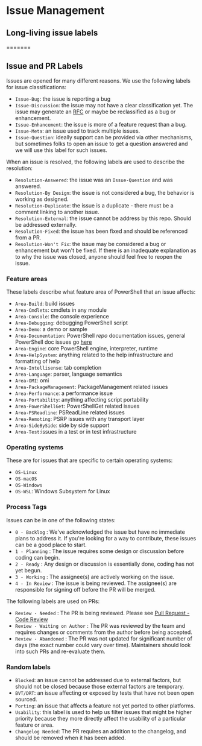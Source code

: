 # Issue Management

## Long-living issue labels
=======
## Issue and PR Labels

Issues are opened for many different reasons.
We use the following labels for issue classifications:

* `Issue-Bug`: the issue is reporting a bug
* `Issue-Discussion`: the issue may not have a clear classification yet.
  The issue may generate an [RFC][ln-rfc] or maybe be reclassified as a bug or enhancement.
* `Issue-Enhancement`: the issue is more of a feature request than a bug.
* `Issue-Meta`: an issue used to track multiple issues.
* `Issue-Question`: ideally support can be provided via other mechanisms,
  but sometimes folks to open an issue to get a question answered and we will use this label for such issues.

[ln-rfc]: https://github.com/PowerShell/PowerShell-RFC

When an issue is resolved, the following labels are used to describe the resolution:

* `Resolution-Answered`: the issue was an `Issue-Question` and was answered.
* `Resolution-By Design`: the issue is not considered a bug, the behavior is working as designed.
* `Resolution-Duplicate`: the issue is a duplicate - there must be a comment linking to another issue.
* `Resolution-External`: the issue cannot be address by this repo.  Should be addressed externally.
* `Resolution-Fixed`: the issue has been fixed and should be referenced from a PR.
* `Resolution-Won't Fix`: the issue may be considered a bug or enhancement but won't be fixed.
  If there is an inadequate explanation as to why the issue was closed,
  anyone should feel free to reopen the issue.

### Feature areas

These labels describe what feature area of PowerShell that an issue affects:

* `Area-Build`: build issues
* `Area-Cmdlets`: cmdlets in any module
* `Area-Console`: the console experience
* `Area-Debugging`: debugging PowerShell script
* `Area-Demo`: a demo or sample
* `Area-Documentation`: PowerShell *repo* documentation issues, general PowerShell doc issues go [here](https://github.com/PowerShell/PowerShell-Docs/issues)
* `Area-Engine`: core PowerShell engine, interpreter, runtime
* `Area-HelpSystem`: anything related to the help infrastructure and formatting of help
* `Area-Intellisense`: tab completion
* `Area-Language`: parser, language semantics
* `Area-OMI`: omi
* `Area-PackageManagement`: PackageManagement related issues
* `Area-Performance`: a performance issue
* `Area-Portability`: anything affecting script portability
* `Area-PowerShellGet`: PowerShellGet related issues
* `Area-PSReadline`: PSReadLine related issues
* `Area-Remoting`: PSRP issues with any transport layer
* `Area-SideBySide`: side by side support
* `Area-Test`:issues in a test or in test infrastructure

### Operating systems

These are for issues that are specific to certain operating systems:
* `OS-Linux`
* `OS-macOS`
* `OS-Windows`
* `OS-WSL`: Windows Subsystem for Linux

### Process Tags

Issues can be in one of the following states:
* `0 - Backlog` : We've acknowledged the issue but have no immediate plans to address it.
  If you're looking for a way to contribute, these issues can be a good place to start.
* `1 - Planning` : The issue requires some design or discussion before coding can begin.
* `2 - Ready` : Any design or discussion is essentially done, coding has not yet begun.
* `3 - Working` : The assignee(s) are actively working on the issue.
* `4 - In Review` : The issue is being reviewed.
  The assignee(s) are responsible for signing off before the PR will be merged.

The following labels are used on PRs:

* `Review - Needed` : The PR is being reviewed.  Please see [Pull Request - Code Review](../../.github/CONTRIBUTING.md#pull-request-code-review)
* `Review - Waiting on Author` : The PR was reviewed by the team and requires changes or comments from the author before being accepted.
* `Review - Abandoned` : The PR was not updated for significant number of days (the exact number could vary over time).
  Maintainers should look into such PRs and re-evaluate them.

### Random labels

* `Blocked`: an issue cannot be addressed due to external factors,
  but should not be closed because those external factors are temporary.
* `BVT/DRT`: an issue affecting or exposed by tests that have not been open sourced.
* `Porting`: an issue that affects a feature not yet ported to other platforms.
* `Usability`: this label is used to help us filter issues that might be higher priority
  because they more directly affect the usability of a particular feature or area.
* `Changelog Needed`: The PR requires an addition to the changelog,
  and should be removed when it has been added.
